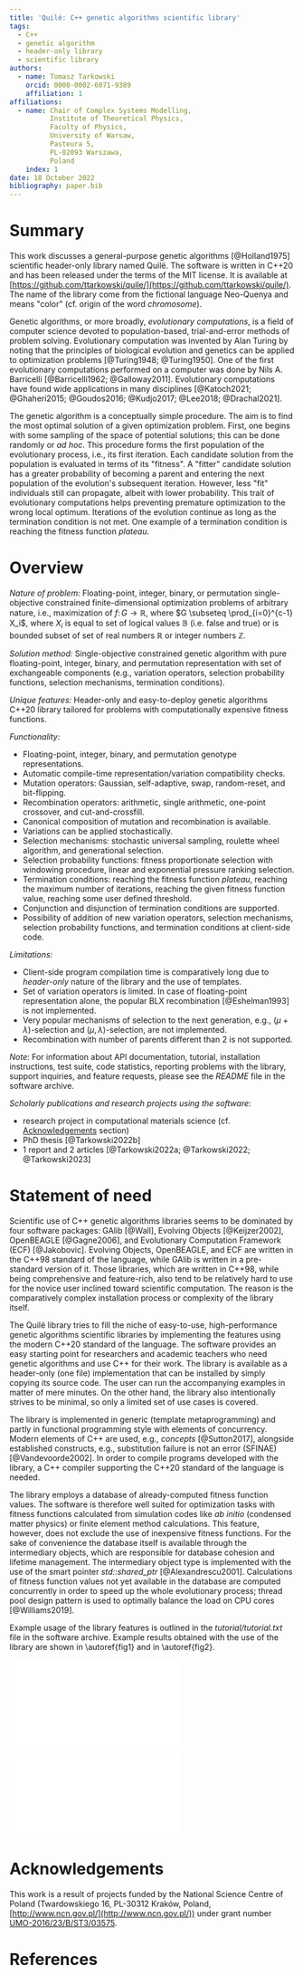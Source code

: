 ```yaml
---
title: 'Quilë: C++ genetic algorithms scientific library'
tags:
  - C++
  - genetic algorithm
  - header-only library
  - scientific library
authors:
  - name: Tomasz Tarkowski
    orcid: 0000-0002-6071-9389
    affiliation: 1
affiliations:
  - name: Chair of Complex Systems Modelling,
          Institute of Theoretical Physics,
          Faculty of Physics,
          University of Warsaw,
          Pasteura 5,
          PL-02093 Warszawa,
          Poland
    index: 1
date: 18 October 2022
bibliography: paper.bib
---
```


# Summary

This work discusses a general-purpose genetic algorithms [@Holland1975] scientific
header-only library named Quilë. The software is written in C++20 and has been
released under the terms of the MIT license. It is available at
[https://github.com/ttarkowski/quile/](https://github.com/ttarkowski/quile/).
The name of the library come from the fictional language Neo-Quenya and means
"color" (cf. origin of the word *chromosome*).

Genetic algorithms, or more broadly, *evolutionary computations*, is a field
of computer science devoted to population-based, trial-and-error methods of
problem solving. Evolutionary computation was invented by Alan Turing by
noting that the principles of biological evolution and genetics can be applied
to optimization problems [@Turing1948; @Turing1950]. One of the first
evolutionary computations performed on a computer was done by Nils A.
Barricelli [@Barricelli1962; @Galloway2011]. Evolutionary computations have
found wide applications in many disciplines [@Katoch2021; @Ghaheri2015;
@Goudos2016; @Kudjo2017; @Lee2018; @Drachal2021].

The genetic algorithm is a conceptually simple procedure. The aim is to find the
most optimal solution of a given optimization problem. First, one begins with
some sampling of the space of potential solutions; this can be done randomly or
*ad hoc*. This procedure forms the first population of the evolutionary process,
i.e., its first iteration. Each candidate solution from the population is
evaluated in terms of its "fitness". A "fitter" candidate solution has a greater
probability of becoming a parent and entering the next population of the evolution's
subsequent iteration. However, less "fit" individuals still can propagate,
albeit with lower probability. This trait of evolutionary computations helps
preventing premature optimization to the wrong local optimum. Iterations of the
evolution continue as long as the termination condition is not met. One example of
a termination condition is reaching the fitness function *plateau*.

# Overview

*Nature of problem:* Floating-point, integer, binary, or permutation
single-objective constrained finite-dimensional optimization problems of
arbitrary nature, i.e., maximization of $f\colon G \rightarrow \mathbb{R}$, where
$G \subseteq \prod_{i=0}^{c-1} X_i$, where $X_i$ is equal to set of logical
values $\mathbb{B}$ (i.e. false and true) or is bounded subset of set of real
numbers $\mathbb{R}$ or integer numbers $\mathbb{Z}$.

*Solution method:* Single-objective constrained genetic algorithm with pure
floating-point, integer, binary, and permutation representation with set of
exchangeable components (e.g., variation operators, selection probability
functions, selection mechanisms, termination conditions).

*Unique features:* Header-only and easy-to-deploy genetic algorithms C++20
library tailored for problems with computationally expensive fitness functions.

*Functionality:*

- Floating-point, integer, binary, and permutation genotype representations.
- Automatic compile-time representation/variation compatibility checks.
- Mutation operators: Gaussian, self-adaptive, swap, random-reset, and
  bit-flipping.
- Recombination operators: arithmetic, single arithmetic, one-point crossover,
  and cut-and-crossfill.
- Canonical composition of mutation and recombination is available.
- Variations can be applied stochastically.
- Selection mechanisms: stochastic universal sampling, roulette wheel algorithm,
  and generational selection.
- Selection probability functions: fitness proportionate selection with
  windowing procedure, linear and exponential pressure ranking selection.
- Termination conditions: reaching the fitness function *plateau*, reaching the
  maximum number of iterations, reaching the given fitness function value,
  reaching some user defined threshold.
- Conjunction and disjunction of termination conditions are supported.
- Possibility of addition of new variation operators, selection mechanisms,
  selection probability functions, and termination conditions at client-side
  code.

*Limitations:*

- Client-side program compilation time is comparatively long due to
  *header-only* nature of the library and the use of templates.
- Set of variation operators is limited. In case of floating-point
  representation alone, the popular BLX recombination [@Eshelman1993] is not
  implemented.
- Very popular mechanisms of selection to the next generation, e.g.,
  $(\mu + \lambda )$-selection and $(\mu , \lambda )$-selection, are not
  implemented.
- Recombination with number of parents different than 2 is not supported.

*Note*: For information about API documentation, tutorial, installation
instructions, test suite, code statistics, reporting problems with the library,
support inquiries, and feature requests, please see the *README* file in the software
archive.

*Scholarly publications and research projects using the software:*

- research project in computational materials science (cf.
  [Acknowledgements](#acknowledgements) section)
- PhD thesis [@Tarkowski2022b]
- 1 report and 2 articles [@Tarkowski2022a; @Tarkowski2022; @Tarkowski2023]

# Statement of need

Scientific use of C++ genetic algorithms libraries seems to be dominated by four
software packages: GAlib [@Wall], Evolving Objects [@Keijzer2002], OpenBEAGLE
[@Gagne2006], and Evolutionary Computation Framework (ECF) [@Jakobovic]. Evolving
Objects, OpenBEAGLE, and ECF are written in the C++98 standard of the language, while
GAlib is written in a pre-standard version of it. Those libraries, which are
written in C++98, while being comprehensive and feature-rich, also tend to be
relatively hard to use for the novice user inclined toward scientific computation.
The reason is the comparatively complex installation process or complexity of
the library itself.

The Quilë library tries to fill the niche of easy-to-use, high-performance
genetic algorithms scientific libraries by implementing the features using
the modern C++20 standard of the language. The software provides an easy starting point for
researchers and academic teachers who need genetic algorithms and use C++ for
their work. The library is available as a header-only (one file) implementation
that can be installed by simply copying its source code. The user can run
the accompanying examples in matter of mere minutes. On the other hand, the library
also intentionally strives to be minimal, so only a limited set of use cases is
covered.

The library is implemented in generic (template metaprogramming) and partly in
functional programming style with elements of concurrency. Modern elements of
C++ are used, e.g., *concepts* [@Sutton2017], alongside established
constructs, e.g., substitution failure is not an error (SFINAE) [@Vandevoorde2002]. 
In order to compile programs developed with the library, a C++ compiler supporting 
the C++20 standard of the language is needed.

The library employs a database of already-computed fitness function values. The
software is therefore well suited for optimization tasks with fitness functions
calculated from simulation codes like *ab initio* (condensed matter physics) or
finite element method calculations.
This feature, however, does not exclude the use of inexpensive fitness functions.
For the sake of convenience the database itself is available through the
intermediary objects, which are responsible for database cohesion and lifetime
management. The intermediary object type is implemented with the use of the smart
pointer *std::shared_ptr* [@Alexandrescu2001]. Calculations of fitness function values
not yet available in the database  are computed concurrently in order to speed up
the whole evolutionary process; thread pool design pattern is used to optimally
balance the load on CPU cores [@Williams2019].

Example usage of the library features is outlined in the *tutorial/tutorial.txt*
file in the software archive. Example results obtained with the use of the
library are shown in \autoref{fig1} and in \autoref{fig2}.

![Genetic drift over function $f(x, y) = \cos \frac{r(x, y)}{4} + e$, where
$r(x, y) = \sqrt{x^2 + y^2}$, on domain $[-10, 10]^2$. Three genotype
generations were presented: the first one (#0), in half of the evolution (#6)
and at the end (#12). Each generation has the same size. This figure can be
reproduced by running *examples/example_1* example from the software archive.
\label{fig1}](fig1.pdf)

![The $n$ queens puzzle: time of genetic program execution $\Delta t$ and
problem complexity $\xi$. Calculations were performed on low-spec CPU (*thermal
design power* 6 W) for sample size of 10 per measurement point. Number of $n$
queens puzzle solutions can be taken from [@oeisA000170]. Inset: Sample solution
*4Q3/Q7/7Q/5Q2/2Q5/6Q1/1Q6/3Q4 w - - 0 0* for eight queens puzzle reached after
creation of 56 unique genotypes in evolution (on average 123.61 with standard
deviation 111.69 for sample size 100). This figure can be reproduced by running
*examples/example_2/time* example from the software archive.
\label{fig2}](fig2.pdf)

# Acknowledgements

This work is a result of projects funded by the National Science Centre of
Poland (Twardowskiego 16, PL-30312 Kraków, Poland,
[http://www.ncn.gov.pl/](http://www.ncn.gov.pl/)) under grant number
[UMO-2016/23/B/ST3/03575](https://projekty.ncn.gov.pl/en/index.php?projekt_id=359039).

# References

